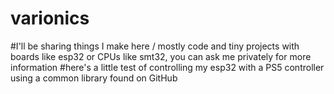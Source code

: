 # varionics
#I'll be sharing things I make here / mostly code and tiny projects with boards like esp32 or CPUs like smt32, you can ask me privately for more information
#here's a little test of controlling my esp32 with a PS5 controller using a common library found on GitHub

